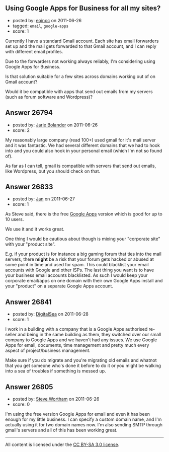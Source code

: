 ## Using Google Apps for Business for all my sites?

- posted by: [eoinoc](https://stackexchange.com/users/-1/11530-eoinoc) on 2011-06-26
- tagged: `email`, `google-apps`
- score: 1

Currently I have a standard Gmail account. Each site has email forwarders set up and the mail gets forwarded to that Gmail account, and I can reply with different email profiles.

Due to the forwarders not working always reliably, I'm considering using Google Apps for Business.

Is that solution suitable for a few sites across domains working out of on Gmail account?

Would it be compatible with apps that send out emails from my servers (such as forum software and Wordpress)?


## Answer 26794

- posted by: [Jarie Bolander](https://stackexchange.com/users/-1/585-jarie-bolander) on 2011-06-26
- score: 2

My reasonably large company (read 100+) used gmail for it's mail server and it was fantastic. We had several different domains that we had to hook into and you could also hook in your personal email (which I'm not so found of).

As far as I can tell, gmail is compatible with servers that send out emails, like Wordpress, but you should check on that.


## Answer 26833

- posted by: [Jan](https://stackexchange.com/users/-1/11545-jan) on 2011-06-27
- score: 1

<p>As Steve said, there is the free <a href="http://www.google.com/apps/intl/en/group/index.html" rel="nofollow">Google Apps</a> version which is good for up to 10 users.</p>

<p>We use it and it works great.</p>

<p>One thing I would be cautious about though is mixing your "corporate site" with your "product site".</p>

<p>E.g. if your product is for instance a big gaming forum that ties into the mail servers, there <strong>might</strong> be a risk that your forum gets hacked or abused at some point in time and used for spam. This could blacklist your email accounts with Google and other ISPs.
The last thing you want is to have your business email accounts blacklisted.
As such I would keep your corporate email/apps on one domain with their own Google Apps install and your "product" on a separate Google Apps account.</p>



## Answer 26841

- posted by: [DigitalSea](https://stackexchange.com/users/-1/7816-digitalsea) on 2011-06-28
- score: 1

I work in a building with a company that is a Google Apps authorised re-seller and being in the same building as them, they switched over our small company to Google Apps and we haven't had any issues. We use Google Apps for email, documents, time management and pretty much every aspect of project/business management.

Make sure if you do migrate and you're migrating old emails and whatnot that you get someone who's done it before to do it or you might be walking into a sea of troubles if something is messed up.


## Answer 26805

- posted by: [Steve Wortham](https://stackexchange.com/users/-1/1791-steve-wortham) on 2011-06-26
- score: 0

I'm using the free version Google Apps for email and even it has been enough for my little business.  I can specify a custom domain name, and I'm actually using it for two domain names now.  I'm also sending SMTP through gmail's servers and all of this has been working great.



---

All content is licensed under the [CC BY-SA 3.0 license](https://creativecommons.org/licenses/by-sa/3.0/).
